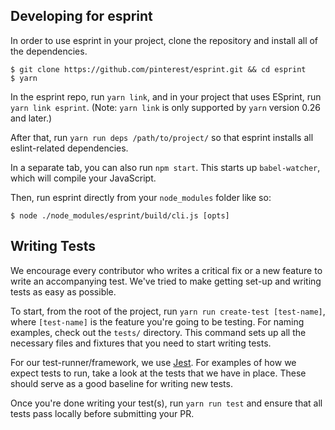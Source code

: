 ## Developing for esprint

In order to use esprint in your project, clone the repository and install all of the dependencies.

```
$ git clone https://github.com/pinterest/esprint.git && cd esprint
$ yarn
```

In the esprint repo, run `yarn link`, and in your project that uses ESprint, run `yarn link esprint`. (Note: `yarn link` is only supported by `yarn` version 0.26 and later.)

After that, run `yarn run deps /path/to/project/` so that esprint installs all eslint-related dependencies.

In a separate tab, you can also run `npm start`. This starts up `babel-watcher`, which will compile your JavaScript.

Then, run esprint directly from your `node_modules` folder like so:

```
$ node ./node_modules/esprint/build/cli.js [opts]
```

## Writing Tests

We encourage every contributor who writes a critical fix or a new feature to write an accompanying test. We've tried to make getting set-up and writing tests as easy as possible.

To start, from the root of the project, run `yarn run create-test [test-name]`, where `[test-name]` is the feature you're going to be testing. For naming examples, check out the `tests/` directory.
This command sets up all the necessary files and fixtures that you need to start writing tests.

For our test-runner/framework, we use [Jest](https://github.com/facebook/jest). For examples of how we expect tests to run, take a look at the tests that we have in place. These should serve as a
good baseline for writing new tests.

Once you're done writing your test(s), run `yarn run test` and ensure that all tests pass locally before submitting your PR.
